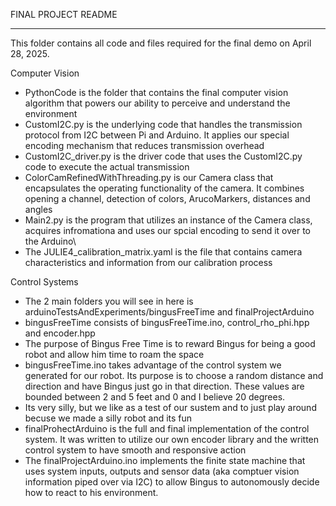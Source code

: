 FINAL PROJECT README
_________________________________________
This folder contains all code and files required for the final demo on April 28, 2025.

Computer Vision

* PythonCode is the folder that contains the final computer vision algorithm that powers our ability to perceive and understand the environment
* CustomI2C.py is the underlying code that handles the transmission protocol from I2C between Pi and Arduino. It applies our special encoding mechanism that reduces transmission overhead
* CustomI2C_driver.py is the driver code that uses the CustomI2C.py code to execute the actual transmission
* ColorCamRefinedWithThreading.py is our Camera class that encapsulates the operating functionality of the camera. It combines opening a channel, detection of colors, 
ArucoMarkers, distances and angles
* Main2.py is the program that utilizes an instance of the Camera class, acquires infromationa and uses our spcial encoding to send it over to the Arduino\
* The JULIE4_calibration_matrix.yaml is the file that contains camera characteristics and information from our calibration process

Control Systems
* The 2 main folders you will see in here is arduinoTestsAndExperiments/bingusFreeTime and finalProjectArduino
* bingusFreeTime consists of bingusFreeTime.ino, control_rho_phi.hpp and encoder.hpp
*   The purpose of Bingus Free Time is to reward Bingus for being a good robot and allow him time to roam the space
*   bingusFreeTime.ino takes advantage of the control system we generated for our robot. Its purpose is to choose a random distance and direction and have Bingus just go in that direction. These values are bounded between 2 and 5 feet and 0 and I believe 20 degrees.
*   Its very silly, but we like as a test of our sustem and to just play around becuse we made a silly robot and its fun
* finalProhectArduino is the full and final implementation of the control system. It was written to utilize our own encoder library and the written control system to have smooth and responsive action
*   The finalProjectArduino.ino implements the finite state machine that uses system inputs, outputs and sensor data (aka comptuer vision information piped over via I2C) to allow Bingus to autonomously decide how to react to his environment. 

